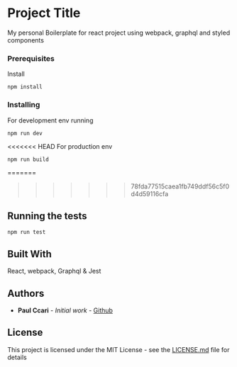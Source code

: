 
# Project Title

My personal Boilerplate for react project using webpack, graphql and styled components

### Prerequisites

Install

```
npm install
```

### Installing

For development env running

```
npm run dev
```
<<<<<<< HEAD
For production env

```
npm run build
```
=======
>>>>>>> 78fda77515caea1fb749ddf56c5f0d4d59116cfa

## Running the tests

```
npm run test
```

## Built With

React, webpack, Graphql & Jest

## Authors

- **Paul Ccari** - _Initial work_ - [Github](https://github.com/paulclindo)

## License

This project is licensed under the MIT License - see the [LICENSE.md](LICENSE.md) file for details

